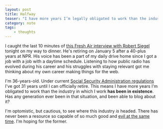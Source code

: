 ```yaml
---
layout: post
title: Halfway
teaser: "I have more years I’m legally obligated to work than the industry in which I work has been in existence."
category: note
tags:
    - thoughts
---
```

I caught the last 10 minutes of [this Fresh Air interview with Robert Siegel][siegel] tonight on my way to dinner. He's retiring on January 5 after a 40-plus years at NPR. His voice has been a part of my daily drive home since I got a job with a job with a daytime schedule. Listening to how public radio has evolved during his career and his struggles with staying relevant got me thinking about my own career making things for the web.

I'm 36-years-old. Under current [Social Security Administration regulations][retirement] I've got 31 years until I can officially retire. This means I have more years I'm obligated to work than the industry in which I work **has been in existence**. Has any generation ever been in that situation, and been able to blog about it?

I'm optomistic, but cautious, to see where this industry _is_ headed. There has never been a resource so capable of so much good and [evil at the same time][monteiro]. I'm hoping for the former.

[siegel]: https://www.npr.org/2017/12/21/572263140/nprs-robert-siegel-reflects-on-what-it-was-like-to-grow-up-on-the-air
[retirement]: https://www.ssa.gov/planners/retire/1960.html
[monteiro]: https://medium.com/@monteiro/merry-last-christmas-jack-dorsey-59f82c06f02b